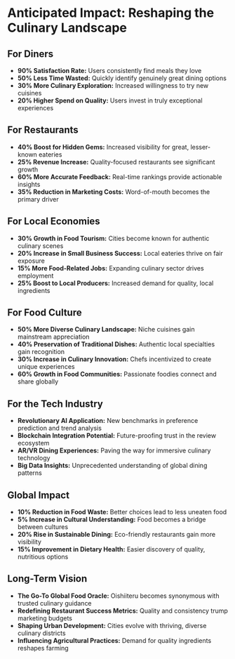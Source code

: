 # Anticipated Impact: Reshaping the Culinary Landscape

## For Diners

- **90% Satisfaction Rate:** Users consistently find meals they love
- **50% Less Time Wasted:** Quickly identify genuinely great dining options
- **30% More Culinary Exploration:** Increased willingness to try new cuisines
- **20% Higher Spend on Quality:** Users invest in truly exceptional experiences

## For Restaurants

- **40% Boost for Hidden Gems:** Increased visibility for great, lesser-known eateries
- **25% Revenue Increase:** Quality-focused restaurants see significant growth
- **60% More Accurate Feedback:** Real-time rankings provide actionable insights
- **35% Reduction in Marketing Costs:** Word-of-mouth becomes the primary driver

## For Local Economies

- **30% Growth in Food Tourism:** Cities become known for authentic culinary scenes
- **20% Increase in Small Business Success:** Local eateries thrive on fair exposure
- **15% More Food-Related Jobs:** Expanding culinary sector drives employment
- **25% Boost to Local Producers:** Increased demand for quality, local ingredients

## For Food Culture

- **50% More Diverse Culinary Landscape:** Niche cuisines gain mainstream appreciation
- **40% Preservation of Traditional Dishes:** Authentic local specialties gain recognition
- **30% Increase in Culinary Innovation:** Chefs incentivized to create unique experiences
- **60% Growth in Food Communities:** Passionate foodies connect and share globally

## For the Tech Industry

- **Revolutionary AI Application:** New benchmarks in preference prediction and trend analysis
- **Blockchain Integration Potential:** Future-proofing trust in the review ecosystem
- **AR/VR Dining Experiences:** Paving the way for immersive culinary technology
- **Big Data Insights:** Unprecedented understanding of global dining patterns

## Global Impact

- **10% Reduction in Food Waste:** Better choices lead to less uneaten food
- **5% Increase in Cultural Understanding:** Food becomes a bridge between cultures
- **20% Rise in Sustainable Dining:** Eco-friendly restaurants gain more visibility
- **15% Improvement in Dietary Health:** Easier discovery of quality, nutritious options

## Long-Term Vision

- **The Go-To Global Food Oracle:** Oishiiteru becomes synonymous with trusted culinary guidance
- **Redefining Restaurant Success Metrics:** Quality and consistency trump marketing budgets
- **Shaping Urban Development:** Cities evolve with thriving, diverse culinary districts
- **Influencing Agricultural Practices:** Demand for quality ingredients reshapes farming
